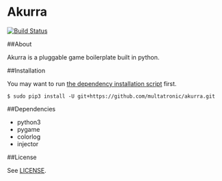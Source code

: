 Akurra
======

[![Build Status](https://travis-ci.org/multatronic/akurra.svg?branch=master)](https://travis-ci.org/multatronic/akurra)

##About

Akurra is a pluggable game boilerplate built in python.

##Installation

You may want to run [the dependency installation script](scripts/install_dependencies) first.

```
$ sudo pip3 install -U git+https://github.com/multatronic/akurra.git
```

##Dependencies

* python3
* pygame
* colorlog
* injector

##License

See [LICENSE](LICENSE).
